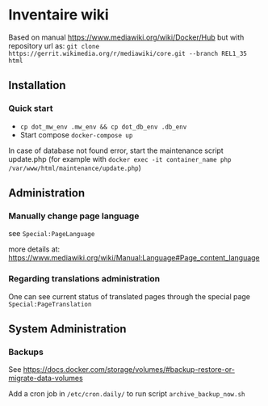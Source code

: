 # Inventaire wiki

Based on manual https://www.mediawiki.org/wiki/Docker/Hub but with repository url as: `git clone https://gerrit.wikimedia.org/r/mediawiki/core.git --branch REL1_35 html`

## Installation
### Quick start
 - `cp dot_mw_env .mw_env && cp dot_db_env .db_env`
 - Start compose `docker-compose up`

In case of database not found error, start the maintenance script update.php (for example with `docker exec -it container_name php /var/www/html/maintenance/update.php`)

## Administration

### Manually change page language

see `Special:PageLanguage`

more details at: https://www.mediawiki.org/wiki/Manual:Language#Page_content_language

### Regarding translations administration

One can see current status of translated pages through the special page `Special:PageTranslation`

## System Administration

### Backups

See https://docs.docker.com/storage/volumes/#backup-restore-or-migrate-data-volumes

Add a cron job in `/etc/cron.daily/` to run script `archive_backup_now.sh`
